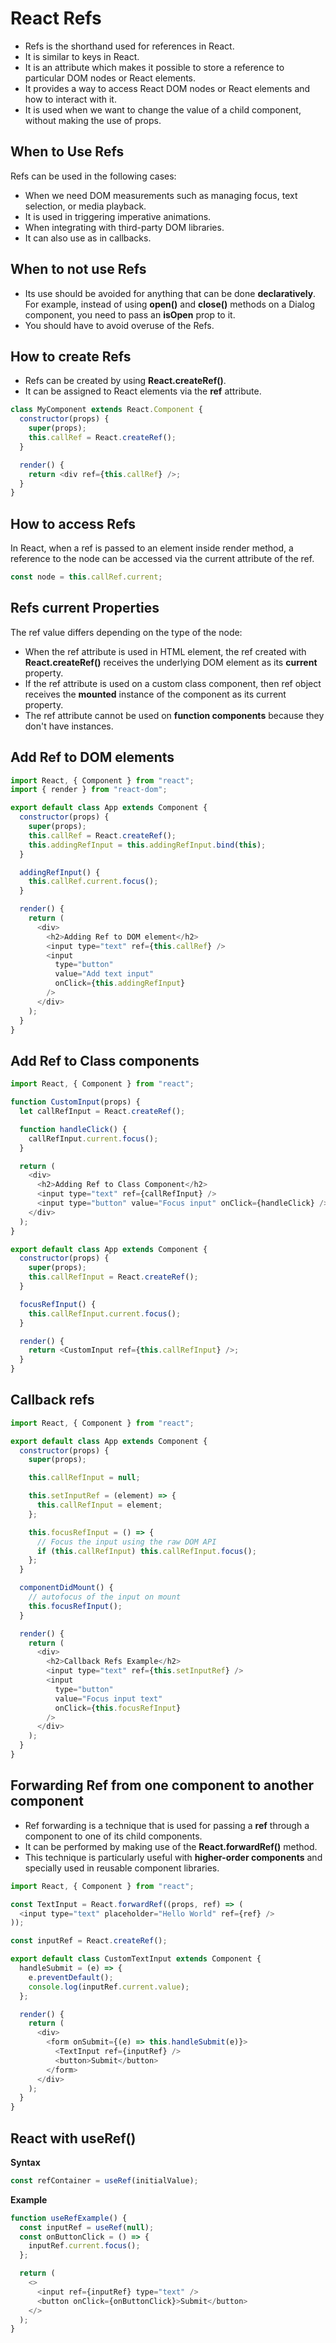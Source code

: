 # React Refs

- Refs is the shorthand used for references in React.
- It is similar to keys in React.
- It is an attribute which makes it possible to store a reference to particular DOM nodes or React elements.
- It provides a way to access React DOM nodes or React elements and how to interact with it.
- It is used when we want to change the value of a child component, without making the use of props.

## When to Use Refs

Refs can be used in the following cases:

- When we need DOM measurements such as managing focus, text selection, or media playback.
- It is used in triggering imperative animations.
- When integrating with third-party DOM libraries.
- It can also use as in callbacks.

## When to not use Refs

- Its use should be avoided for anything that can be done **declaratively**. For example, instead of using **open()** and **close()** methods on a Dialog component, you need to pass an **isOpen** prop to it.
- You should have to avoid overuse of the Refs.

## How to create Refs

- Refs can be created by using **React.createRef()**.
- It can be assigned to React elements via the **ref** attribute.

```javascript
class MyComponent extends React.Component {
  constructor(props) {
    super(props);
    this.callRef = React.createRef();
  }

  render() {
    return <div ref={this.callRef} />;
  }
}
```

## How to access Refs

In React, when a ref is passed to an element inside render method, a reference to the node can be accessed via the current attribute of the ref.

```javascript
const node = this.callRef.current;
```

## Refs current Properties

The ref value differs depending on the type of the node:

- When the ref attribute is used in HTML element, the ref created with **React.createRef()** receives the underlying DOM element as its **current** property.
- If the ref attribute is used on a custom class component, then ref object receives the **mounted** instance of the component as its current property.
- The ref attribute cannot be used on **function components** because they don't have instances.

## Add Ref to DOM elements

```javascript
import React, { Component } from "react";
import { render } from "react-dom";

export default class App extends Component {
  constructor(props) {
    super(props);
    this.callRef = React.createRef();
    this.addingRefInput = this.addingRefInput.bind(this);
  }

  addingRefInput() {
    this.callRef.current.focus();
  }

  render() {
    return (
      <div>
        <h2>Adding Ref to DOM element</h2>
        <input type="text" ref={this.callRef} />
        <input
          type="button"
          value="Add text input"
          onClick={this.addingRefInput}
        />
      </div>
    );
  }
}
```

## Add Ref to Class components

```javascript
import React, { Component } from "react";

function CustomInput(props) {
  let callRefInput = React.createRef();

  function handleClick() {
    callRefInput.current.focus();
  }

  return (
    <div>
      <h2>Adding Ref to Class Component</h2>
      <input type="text" ref={callRefInput} />
      <input type="button" value="Focus input" onClick={handleClick} />
    </div>
  );
}

export default class App extends Component {
  constructor(props) {
    super(props);
    this.callRefInput = React.createRef();
  }

  focusRefInput() {
    this.callRefInput.current.focus();
  }

  render() {
    return <CustomInput ref={this.callRefInput} />;
  }
}
```

## Callback refs

```javascript
import React, { Component } from "react";

export default class App extends Component {
  constructor(props) {
    super(props);

    this.callRefInput = null;

    this.setInputRef = (element) => {
      this.callRefInput = element;
    };

    this.focusRefInput = () => {
      // Focus the input using the raw DOM API
      if (this.callRefInput) this.callRefInput.focus();
    };
  }

  componentDidMount() {
    // autofocus of the input on mount
    this.focusRefInput();
  }

  render() {
    return (
      <div>
        <h2>Callback Refs Example</h2>
        <input type="text" ref={this.setInputRef} />
        <input
          type="button"
          value="Focus input text"
          onClick={this.focusRefInput}
        />
      </div>
    );
  }
}
```

## Forwarding Ref from one component to another component

- Ref forwarding is a technique that is used for passing a **ref** through a component to one of its child components.
- It can be performed by making use of the **React.forwardRef()** method.
- This technique is particularly useful with **higher-order components** and specially used in reusable component libraries.

```javascript
import React, { Component } from "react";

const TextInput = React.forwardRef((props, ref) => (
  <input type="text" placeholder="Hello World" ref={ref} />
));

const inputRef = React.createRef();

export default class CustomTextInput extends Component {
  handleSubmit = (e) => {
    e.preventDefault();
    console.log(inputRef.current.value);
  };

  render() {
    return (
      <div>
        <form onSubmit={(e) => this.handleSubmit(e)}>
          <TextInput ref={inputRef} />
          <button>Submit</button>
        </form>
      </div>
    );
  }
}
```

## React with useRef()

**Syntax**

```javascript
const refContainer = useRef(initialValue);
```

**Example**

```javascript
function useRefExample() {
  const inputRef = useRef(null);
  const onButtonClick = () => {
    inputRef.current.focus();
  };

  return (
    <>
      <input ref={inputRef} type="text" />
      <button onClick={onButtonClick}>Submit</button>
    </>
  );
}
```

